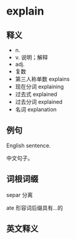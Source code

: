 # explain

## 释义

- n. 
- v.  说明；解释
- adj.  
- 复数  
- 第三人称单数  explains
- 现在分词  explaining
- 过去式  explained
- 过去分词  explained
- 名词  explanation




## 例句

English sentence.

中文句子。

## 词根词缀

separ 分离

ate 形容词后缀具有...的



## 英文释义



